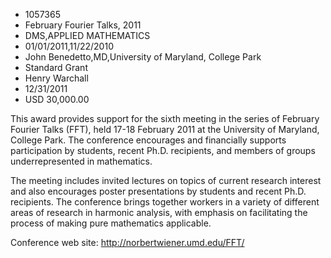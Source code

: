 
* 1057365
* February Fourier Talks, 2011
* DMS,APPLIED MATHEMATICS
* 01/01/2011,11/22/2010
* John Benedetto,MD,University of Maryland, College Park
* Standard Grant
* Henry Warchall
* 12/31/2011
* USD 30,000.00

This award provides support for the sixth meeting in the series of February
Fourier Talks (FFT), held 17-18 February 2011 at the University of Maryland,
College Park. The conference encourages and financially supports participation
by students, recent Ph.D. recipients, and members of groups underrepresented in
mathematics.

The meeting includes invited lectures on topics of current research interest and
also encourages poster presentations by students and recent Ph.D. recipients.
The conference brings together workers in a variety of different areas of
research in harmonic analysis, with emphasis on facilitating the process of
making pure mathematics applicable.

Conference web site: http://norbertwiener.umd.edu/FFT/
